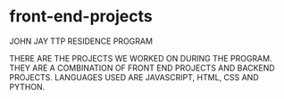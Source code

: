 # front-end-projects
JOHN JAY TTP RESIDENCE PROGRAM

THERE ARE THE PROJECTS WE WORKED ON DURING THE PROGRAM. THEY ARE A COMBINATION OF FRONT END PROJECTS AND BACKEND PROJECTS. LANGUAGES USED ARE JAVASCRIPT, HTML, CSS AND PYTHON.
